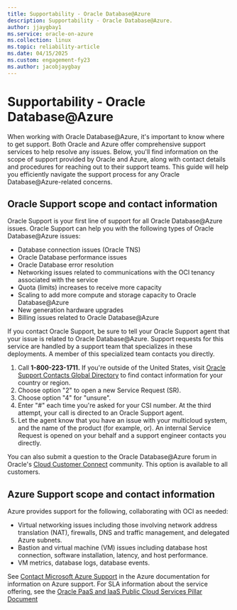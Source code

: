 ```yaml
---
title: Supportability - Oracle Database@Azure 
description: Supportability - Oracle Database@Azure.
author: jjaygbay1
ms.service: oracle-on-azure
ms.collection: linux
ms.topic: reliability-article
ms.date: 04/15/2025
ms.custom: engagement-fy23
ms.author: jacobjaygbay
---
```


# Supportability - Oracle Database@Azure 

When working with Oracle Database@Azure, it's important to know where to get support. Both Oracle and Azure offer comprehensive support services to help resolve any issues. Below, you'll find information on the scope of support provided by Oracle and Azure, along with contact details and procedures for reaching out to their support teams. This guide will help you efficiently navigate the support process for any Oracle Database@Azure-related concerns.

## Oracle Support scope and contact information 

Oracle Support is your first line of support for all Oracle Database@Azure issues. Oracle Support can help you with the following types of Oracle Database@Azure issues:

- Database connection issues (Oracle TNS)
- Oracle Database performance issues
- Oracle Database error resolution
- Networking issues related to communications with the OCI tenancy associated with the service
- Quota (limits) increases to receive more capacity
- Scaling to add more compute and storage capacity to Oracle Database@Azure
- New generation hardware upgrades
- Billing issues related to Oracle Database@Azure

If you contact Oracle Support, be sure to tell your Oracle Support agent that your issue is related to Oracle Database@Azure.  Support requests for this service are handled by a  support team that specializes in these deployments. A member of this specialized team contacts you directly.

1. Call **1-800-223-1711.** If you're outside of the United States, visit [Oracle Support Contacts Global Directory](https://www.oracle.com/support/contact.html) to find contact information for your country or region.
2. Choose option "2" to open a new Service Request (SR).
3. Choose option "4" for "unsure".
4. Enter "#" each time you're asked for your CSI number. At the third attempt, your call is directed to an Oracle Support agent.
5. Let the agent know that you have an issue with your multicloud system, and the name of the product (for example, or). An internal Service Request is opened on your behalf and a  support engineer contacts you directly.

You can also submit a question to the Oracle Database@Azure forum in Oracle's [Cloud Customer Connect](https://community.oracle.com/customerconnect/categories/oracle-cloud-infrastructure-and-platform) community. This option is available to all customers.

## Azure Support scope and contact information

Azure provides support for the following, collaborating with OCI as needed:

- Virtual networking issues including those involving network address translation (NAT), firewalls, DNS and traffic management, and delegated Azure subnets.
- Bastion and virtual machine (VM) issues including database host connection, software installation, latency, and host performance.
- VM metrics, database logs, database events.

See [Contact Microsoft Azure Support](https://support.microsoft.com/topic/contact-microsoft-azure-support-2315e669-8b1f-493b-5fb1-d88a8736ffe4) in the Azure documentation for information on Azure support. For SLA information about the service offering, see the [Oracle PaaS and IaaS Public Cloud Services Pillar Document](https://nam06.safelinks.protection.outlook.com/?url=https%3A%2F%2Fwww.oracle.com%2Fcontracts%2Fdocs%2Fpaas_iaas_pub_cld_srvs_pillar_4021422.pdf%3Fdownload%3Dfalse&data=05%7C02%7Cjacobjaygbay%40microsoft.com%7Cc226ce0d176442b3302608dc3ed3a6d0%7C72f988bf86f141af91ab2d7cd011db47%7C1%7C0%7C638454325970975560%7CUnknown%7CTWFpbGZsb3d8eyJWIjoiMC4wLjAwMDAiLCJQIjoiV2luMzIiLCJBTiI6Ik1haWwiLCJXVCI6Mn0%3D%7C0%7C%7C%7C&sdata=VZvhVUJzmUCzI25kKlf9hKmsf5GlrMPsQujqjGNsJbk%3D&reserved=0)
